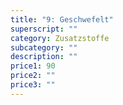 ```yaml
---
title: "9: Geschwefelt"
superscript: ""
category: Zusatzstoffe
subcategory: ""
description: ""
price1: 90
price2: ""
price3: ""
---
```

